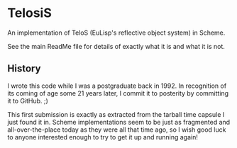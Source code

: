 TelosiS
=======

An implementation of TeloS (EuLisp's reflective object system) in Scheme.

See the main ReadMe file for details of exactly what it is and what it
is not.

History
-------

I wrote this code while I was a postgraduate back in 1992. In
recognition of its coming of age some 21 years later, I commit it
to posterity by committing it to GitHub. ;)

This first submission is exactly as extracted from the tarball time
capsule I just found it in. Scheme implementations seem to be just as
fragmented and all-over-the-place today as they were all that time
ago, so I wish good luck to anyone interested enough to try to get it
up and running again!

